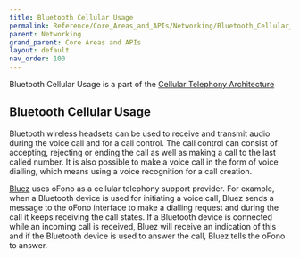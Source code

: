 ```yaml
---
title: Bluetooth Cellular Usage
permalink: Reference/Core_Areas_and_APIs/Networking/Bluetooth_Cellular_Usage/
parent: Networking
grand_parent: Core Areas and APIs
layout: default
nav_order: 100
---
```


Bluetooth Cellular Usage is a part of the [Cellular Telephony
Architecture](/Reference/Core_Areas_and_APIs/Networking/Cellular_Telephony_Architecture)

## Bluetooth Cellular Usage

Bluetooth wireless headsets can be used to receive and transmit audio
during the voice call and for a call control. The call control can
consist of accepting, rejecting or ending the call as well as making a
call to the last called number. It is also possible to make a voice call
in the form of voice dialling, which means using a voice recognition for
a call creation.

[Bluez](/Bluez "brokenlink") uses oFono as a cellular telephony support
provider. For example, when a Bluetooth device is used for initiating a
voice call, Bluez sends a message to the oFono interface to make a
dialling request and during the call it keeps receiving the call states.
If a Bluetooth device is connected while an incoming call is received,
Bluez will receive an indication of this and if the Bluetooth device is
used to answer the call, Bluez tells the oFono to answer.
